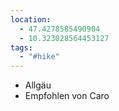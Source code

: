 ```yaml
---
location:
  - 47.4278585490904
  - 10.323028564453127
tags:
  - "#hike"
---
```

- Allgäu
- Empfohlen von Caro
